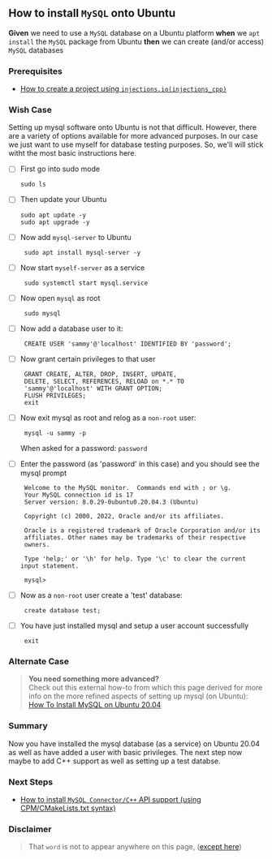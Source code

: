


## How to install `MySQL` onto Ubuntu
**Given** we need to use a `MySQL` database on a Ubuntu platform **when** we `apt install` the `MySQL` package from Ubuntu **then** we can create (and/or access) `MySQL` databases

### Prerequisites
 - [How to create a project using `injections.io(injections_cpp)`](https://github.com/perriera/injections_cpp)

 
### Wish Case
Setting up mysql software onto Ubuntu is not that difficult. However, there are a variety of options available for more advanced purposes. In our case we just want to use myself for database testing purposes. So, we'll will stick witht the most basic instructions here.

  - [ ] First go into sudo mode

		sudo ls

  - [ ] Then update your Ubuntu
	
		sudo apt update -y
		sudo apt upgrade -y
	
 - [ ] Now add `mysql-server` to Ubuntu

		sudo apt install mysql-server -y 

 - [ ] Now start `myself-server` as a service

		sudo systemctl start mysql.service

 - [ ] Now open `mysql` as root 

		sudo mysql
		
 - [ ] Now add a database user to it:
		
		CREATE USER 'sammy'@'localhost' IDENTIFIED BY 'password';

 - [ ] Now grant certain privileges to that user

		GRANT CREATE, ALTER, DROP, INSERT, UPDATE, 
		DELETE, SELECT, REFERENCES, RELOAD on *.* TO 
		'sammy'@'localhost' WITH GRANT OPTION;
		FLUSH PRIVILEGES;
		exit

 - [ ] Now exit mysql as root and relog as a `non-root` user:

		mysql -u sammy -p

	When asked for a password: `password`

 - [ ] Enter the password (as 'password' in this case) and you should see the mysql prompt

		Welcome to the MySQL monitor.  Commands end with ; or \g.
		Your MySQL connection id is 17
		Server version: 8.0.29-0ubuntu0.20.04.3 (Ubuntu)

		Copyright (c) 2000, 2022, Oracle and/or its affiliates.

		Oracle is a registered trademark of Oracle Corporation and/or its
		affiliates. Other names may be trademarks of their respective
		owners.

		Type 'help;' or '\h' for help. Type '\c' to clear the current input statement.

		mysql> 

 - [ ] Now as a `non-root` user create a 'test' database:

		create database test;
		
 - [ ] You have just installed mysql and setup a user account successfully

		exit
	

### Alternate Case 
> **You need something more advanced?** </br>
>	Check out this external how-to from which this page derived for more info on the more refined aspects of setting up mysql (on Ubuntu):
[How To Install MySQL on Ubuntu 20.04](https://www.digitalocean.com/community/tutorials/how-to-install-mysql-on-ubuntu-20-04)

### Summary 
Now you have installed the mysql database (as a service) on Ubuntu 20.04 as well as have added a user with basic privileges. The next step now maybe to add C++ support as well as setting up a test databse.

### Next Steps
 - [How to install `MySQL Connector/C++` API support (using CPM/CMakeLists.txt syntax)](https://github.com/perriera/for_interfaces/blob/main/db/mysql/CPP.md)


### Disclaimer
> That `word` is not to appear anywhere on this page, ([except here](https://en.wikipedia.org/wiki/Knights_Who_Say_%22Ni!%22))
